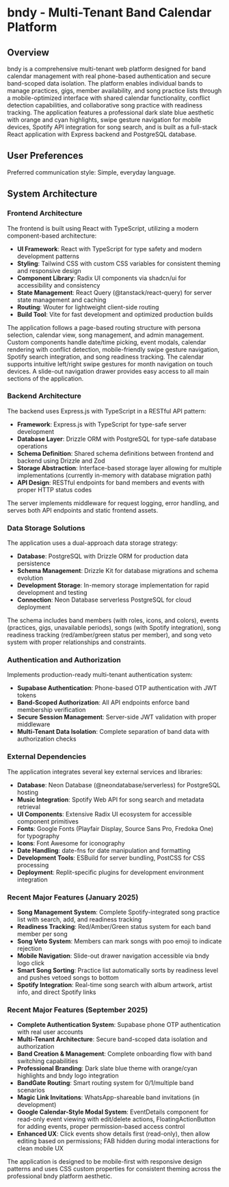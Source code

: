 # bndy - Multi-Tenant Band Calendar Platform

## Overview

bndy is a comprehensive multi-tenant web platform designed for band calendar management with real phone-based authentication and secure band-scoped data isolation. The platform enables individual bands to manage practices, gigs, member availability, and song practice lists through a mobile-optimized interface with shared calendar functionality, conflict detection capabilities, and collaborative song practice with readiness tracking. The application features a professional dark slate blue aesthetic with orange and cyan highlights, swipe gesture navigation for mobile devices, Spotify API integration for song search, and is built as a full-stack React application with Express backend and PostgreSQL database.

## User Preferences

Preferred communication style: Simple, everyday language.

## System Architecture

### Frontend Architecture
The frontend is built using React with TypeScript, utilizing a modern component-based architecture:

- **UI Framework**: React with TypeScript for type safety and modern development patterns
- **Styling**: Tailwind CSS with custom CSS variables for consistent theming and responsive design
- **Component Library**: Radix UI components via shadcn/ui for accessibility and consistency
- **State Management**: React Query (@tanstack/react-query) for server state management and caching
- **Routing**: Wouter for lightweight client-side routing
- **Build Tool**: Vite for fast development and optimized production builds

The application follows a page-based routing structure with persona selection, calendar view, song management, and admin management. Custom components handle date/time picking, event modals, calendar rendering with conflict detection, mobile-friendly swipe gesture navigation, Spotify search integration, and song readiness tracking. The calendar supports intuitive left/right swipe gestures for month navigation on touch devices. A slide-out navigation drawer provides easy access to all main sections of the application.

### Backend Architecture
The backend uses Express.js with TypeScript in a RESTful API pattern:

- **Framework**: Express.js with TypeScript for type-safe server development
- **Database Layer**: Drizzle ORM with PostgreSQL for type-safe database operations
- **Schema Definition**: Shared schema definitions between frontend and backend using Drizzle and Zod
- **Storage Abstraction**: Interface-based storage layer allowing for multiple implementations (currently in-memory with database migration path)
- **API Design**: RESTful endpoints for band members and events with proper HTTP status codes

The server implements middleware for request logging, error handling, and serves both API endpoints and static frontend assets.

### Data Storage Solutions
The application uses a dual-approach data storage strategy:

- **Database**: PostgreSQL with Drizzle ORM for production data persistence
- **Schema Management**: Drizzle Kit for database migrations and schema evolution
- **Development Storage**: In-memory storage implementation for rapid development and testing
- **Connection**: Neon Database serverless PostgreSQL for cloud deployment

The schema includes band members (with roles, icons, and colors), events (practices, gigs, unavailable periods), songs (with Spotify integration), song readiness tracking (red/amber/green status per member), and song veto system with proper relationships and constraints.

### Authentication and Authorization
Implements production-ready multi-tenant authentication system:

- **Supabase Authentication**: Phone-based OTP authentication with JWT tokens
- **Band-Scoped Authorization**: All API endpoints enforce band membership verification
- **Secure Session Management**: Server-side JWT validation with proper middleware
- **Multi-Tenant Data Isolation**: Complete separation of band data with authorization checks

### External Dependencies
The application integrates several key external services and libraries:

- **Database**: Neon Database (@neondatabase/serverless) for PostgreSQL hosting
- **Music Integration**: Spotify Web API for song search and metadata retrieval
- **UI Components**: Extensive Radix UI ecosystem for accessible component primitives
- **Fonts**: Google Fonts (Playfair Display, Source Sans Pro, Fredoka One) for typography
- **Icons**: Font Awesome for iconography
- **Date Handling**: date-fns for date manipulation and formatting
- **Development Tools**: ESBuild for server bundling, PostCSS for CSS processing
- **Deployment**: Replit-specific plugins for development environment integration

### Recent Major Features (January 2025)
- **Song Management System**: Complete Spotify-integrated song practice list with search, add, and readiness tracking
- **Readiness Tracking**: Red/Amber/Green status system for each band member per song
- **Song Veto System**: Members can mark songs with poo emoji to indicate rejection
- **Mobile Navigation**: Slide-out drawer navigation accessible via bndy logo click
- **Smart Song Sorting**: Practice list automatically sorts by readiness level and pushes vetoed songs to bottom
- **Spotify Integration**: Real-time song search with album artwork, artist info, and direct Spotify links

### Recent Major Features (September 2025)
- **Complete Authentication System**: Supabase phone OTP authentication with real user accounts
- **Multi-Tenant Architecture**: Secure band-scoped data isolation and authorization
- **Band Creation & Management**: Complete onboarding flow with band switching capabilities
- **Professional Branding**: Dark slate blue theme with orange/cyan highlights and bndy logo integration
- **BandGate Routing**: Smart routing system for 0/1/multiple band scenarios
- **Magic Link Invitations**: WhatsApp-shareable band invitations (in development)
- **Google Calendar-Style Modal System**: EventDetails component for read-only event viewing with edit/delete actions, FloatingActionButton for adding events, proper permission-based access control
- **Enhanced UX**: Click events show details first (read-only), then allow editing based on permissions; FAB hidden during modal interactions for clean mobile UX

The application is designed to be mobile-first with responsive design patterns and uses CSS custom properties for consistent theming across the professional bndy platform aesthetic.